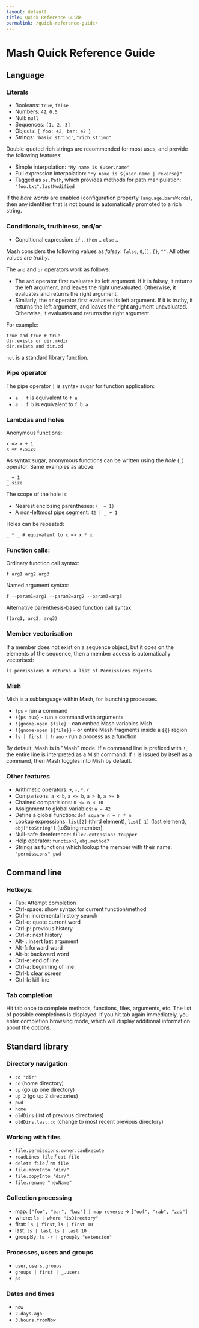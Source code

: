 ```yaml
---
layout: default
title: Quick Reference Guide
permalink: /quick-reference-guide/
---
```


# Mash Quick Reference Guide

## Language

### Literals

* Booleans: `true`, `false`
* Numbers: `42`, `0.5`
* Null: `null`
* Sequences: `[1, 2, 3]`
* Objects: `{ foo: 42, bar: 42 }`
* Strings: `'basic string'`, `"rich string"`

Double-quoted rich strings are recommended for most uses, and provide the following features:

* Simple interpolation: `"My name is $user.name"`
* Full expression interpolation: `"My name is ${user.name | reverse}"`
* Tagged as `os.Path`, which provides methods for path manipulation: `"foo.txt".lastModified`

If the *bare words* are enabled (configuration property `language.bareWords`), then any
identifier that is not bound is automatically promoted to a rich string.

### Conditionals, truthiness, and/or
* Conditional expression: `if` .. `then` .. `else` ..

Mash considers the following values as *falsey*: `false`, `0`,`[]`, `{}`, `""`. All other
values are *truthy*.

The `and` and `or` operators work as follows:

* The `and` operator first evaluates its left argument. If it is falsey, it returns the left
  argument, and leaves the right unevaluated. Otherwise, it evaluates and returns the right
  argument.
* Similarly, the `or` operator first evaluates its left argument. If it is truthy, it
  returns the left argument, and leaves the right argument unevaluated. Otherwise, it
  evaluates and returns the right argument.

For example:

    true and true # true
    dir.exists or dir.mkdir
	dir.exists and dir.cd

`not` is a standard library function.

### Pipe operator

The pipe operator `|` is syntax sugar for function application:

* `a | f` is equivalent to `f a`
* `a | f b` is equivalent to `f b a`

### Lambdas and holes

Anonymous functions:

    x => x + 1
    x => x.size

As syntax sugar, anonymous functions can be written using the *hole* (`_`) operator. Same
examples as above:

	_ + 1
	_.size

The scope of the hole is:

* Nearest enclosing parentheses: `(_ + 1)`
* A non-leftmost pipe segment: `42 | _ + 1`

Holes can be repeated:

    _ * _ # equivalent to x => x * x

### Function calls:

Ordinary function call syntax:

    f arg1 arg2 arg3

Named argument syntax:

    f --param1=arg1 --param2=arg2 --param3=arg3

Alternative parenthesis-based function call syntax:

    f(arg1, arg2, arg3)

### Member vectorisation

If a member does not exist on a sequence object, but it does on the elements of the
sequence, then a member access is automatically vectorised:

    ls.permissions # returns a list of Permissions objects

### Mish

Mish is a sublanguage within Mash, for launching processes.

* `!ps` - run a command
* `!{ps aux}` - run a command with arguments
* `!{gnome-open $file}` - can embed Mash variables Mish
* `!{gnome-open ${file}}` - or entire Mash fragments inside a `${}` region
* `ls | first | !nano` - run a process as a function

By default, Mash is in "Mash" mode. If a command line is prefixed with `!`, the entire line
is interpreted as a Mish command. If `!` is issued by itself as a command, then Mash toggles
into Mish by default.

### Other features
* Arithmetic operators: `+`, `-`, `*`, `/`
* Comparisons: `a < b`, `a <= b`, `a > b`, `a >= b`
* Chained comparisions: `0 <= n < 10`
* Assignment to global variables: `a = 42`
* Define a global function: `def square n = n * n`
* Lookup expressions: `list[2]` (third element), `list[-1]` (last element),
  `obj["toString"]` (toString member)
* Null-safe dereference: `file?.extension?.toUpper`
* Help operator: `function?`, `obj.method?`
* Strings as functions which lookup the member with their name: `"permissions" pwd`

## Command line

### Hotkeys:
* Tab: Attempt completion
* Ctrl-space: show syntax for current function/method
* Ctrl-r: incremental history search
* Ctrl-q: quote current word
* Ctrl-p: previous history
* Ctrl-n: next history
* Alt-.: insert last argument
* Alt-f: forward word
* Alt-b: backward word
* Ctrl-e: end of line
* Ctrl-a: beginning of line
* Ctrl-l: clear screen
* Ctrl-k: kill line

### Tab completion

Hit tab once to complete methods, functions, files, arguments, etc. The list of possible
completions is displayed. If you hit tab again immediately, you enter completion browsing
mode, which will display additional information about the options.

## Standard library

### Directory navigation

* `cd "dir"`
* `cd` (home directory)
* `up` (go up one directory)
* `up 2` (go up 2 directories)
* `pwd`
* `home`
* `oldDirs` (list of previous directories)
* `oldDirs.last.cd` (change to most recent previous directory)

### Working with files

* `file.permissions.owner.canExecute`
* `readLines file` / `cat file`
* `delete file` / `rm file`
* `file.moveInto "dir/"`
* `file.copyInto "dir/"`
* `file.rename "newName"`

### Collection processing

* map: `["foo", "bar", "baz"] | map reverse` ⇒ `["oof", "rab", "zab"]`
* where: `ls | where "isDirectory"`
* first: `ls | first`, `ls | first 10`
* last: `ls | last`, `ls | last 10`
* groupBy: `ls -r | groupBy "extension"`

### Processes, users and groups

* `user`, `users`, `groups`
* `groups | first | _.users`
* `ps`

### Dates and times

* `now`
* `2.days.ago`
* `3.hours.fromNow`
